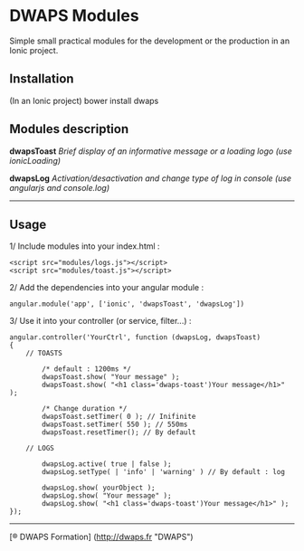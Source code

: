 
# DWAPS Modules

Simple small practical modules for the development or the production in an Ionic project.

## Installation

(In an Ionic project)
bower install dwaps

## Modules description

**dwapsToast**
_Brief display of an informative message or a loading logo (use ionicLoading)_

**dwapsLog**
_Activation/desactivation and change type of log in console (use angularjs and console.log)_

---

## Usage

1/ Include modules into your index.html :

    <script src="modules/logs.js"></script>
    <script src="modules/toast.js"></script>

2/ Add the dependencies into your angular module :

	angular.module('app', ['ionic', 'dwapsToast', 'dwapsLog'])

3/ Use it into your controller (or service, filter...) :

	angular.controller('YourCtrl', function (dwapsLog, dwapsToast)
	{
		// TOASTS

			/* default : 1200ms */
			dwapsToast.show( "Your message" );
			dwapsToast.show( "<h1 class='dwaps-toast')Your message</h1>" );

			/* Change duration */
			dwapsToast.setTimer( 0 ); // Inifinite
			dwapsToast.setTimer( 550 ); // 550ms
			dwapsToast.resetTimer(); // By default

		// LOGS

			dwapsLog.active( true | false );
			dwapsLog.setType( | 'info' | 'warning' ) // By default : log

			dwapsLog.show( yourObject );
			dwapsLog.show( "Your message" );
			dwapsLog.show( "<h1 class='dwaps-toast')Your message</h1>" );
	});

---

[® DWAPS Formation] (http://dwaps.fr "DWAPS")